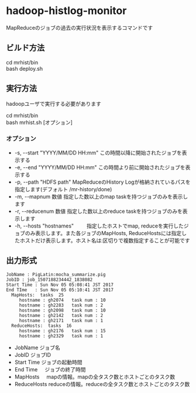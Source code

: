 # hadoop-histlog-monitor

MapReduceのジョブの過去の実行状況を表示するコマンドです

## ビルド方法

cd mrhist/bin  
bash deploy.sh  

## 実行方法  
hadoopユーザで実行する必要があります

cd mrhist/bin  
bash mrhist.sh [オプション]

### オプション
- -s, --start "YYYY/MM/DD HH:mm"  この時間以降に開始されたジョブを表示する  
- -e, --end "YYYY/MM/DD HH:mm"    この時間より前に開始されたジョブを表示する  
- -p, --path "HDFS path"          MapReduceのHistory Logが格納されているパスを指定します(デフォルト /mr-history/done)
- -m, --mapnum  数値                 指定した数以上のmap taskを持つジョブのみを表示します
- -r, --reducenum 数値               指定した数以上のreduce taskを持つジョブのみを表示します
- -h, --hosts "hostnames"         指定したホストでmap, reduceを実行したジョブのみ表示します。また各ジョブのMapHosts, ReduceHostsには指定したホストだけ表示します。ホスト名は:区切りで複数指定することが可能です

## 出力形式
```
JobName : PigLatin:mocha_summarize.pig
JobID : job_1507188234442_1838082
Start Time : Sun Nov 05 05:08:41 JST 2017
End TIme   : Sun Nov 05 05:10:41 JST 2017
  MapHosts:  tasks  25
     hostname : gh2074   task num : 10
     hostname : gh2283   task num : 2
     hostname : gh2098   task num : 10
     hostname : gh2142   task num : 2
     hostname : gh2171   task num : 1
  ReduceHosts:  tasks  16
     hostname : gh2176   task num : 15
     hostname : gh2329   task num : 1
```
- JobName      ジョブ名
- JobID        ジョブID
- Start Time   ジョブの起動時間
- End Time     ジョブの終了時間
- MapHosts     mapの情報。mapの全タスク数とホストごとのタスク数
- ReduceHosts  reduceの情報。reduceの全タスク数とホストごとのタスク数
